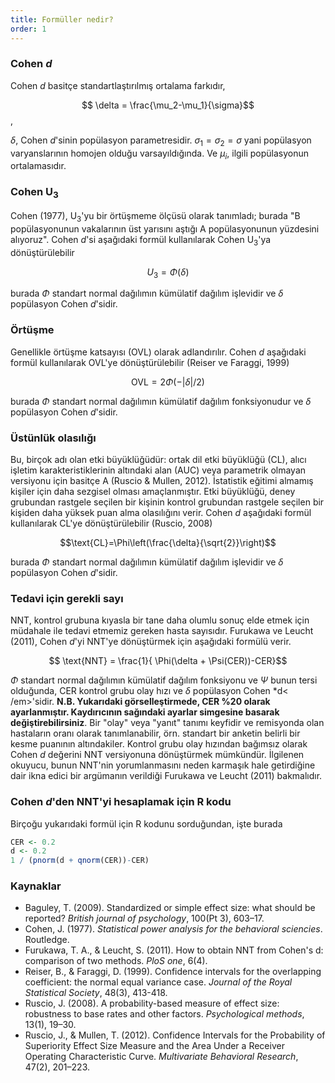 ```yaml
---
title: Formüller nedir?
order: 1
---
```


### Cohen *d*
Cohen *d* basitçe standartlaştırılmış ortalama farkıdır,

$$ \delta = \frac{\mu_2-\mu_1}{\sigma}$$,

$\delta$, Cohen *d*'sinin popülasyon parametresidir. $\sigma_1=\sigma_2=\sigma$ yani popülasyon varyanslarının homojen olduğu varsayıldığında. Ve $\mu_i$, ilgili popülasyonun ortalamasıdır.

### Cohen U<sub>3</sub>
Cohen (1977), U<sub>3</sub>'yu bir örtüşmeme ölçüsü olarak tanımladı; burada "Β popülasyonunun vakalarının üst yarısını aştığı A popülasyonunun yüzdesini alıyoruz". Cohen *d*'si aşağıdaki formül kullanılarak Cohen U<sub>3</sub>'ya dönüştürülebilir

$$U_3 = \Phi(\delta)$$

burada $\Phi$ standart normal dağılımın kümülatif dağılım işlevidir ve $\delta$ popülasyon Cohen <em>d</em>'sidir.

### Örtüşme
Genellikle örtüşme katsayısı (OVL) olarak adlandırılır. Cohen <em>d</em> aşağıdaki formül kullanılarak OVL'ye dönüştürülebilir (Reiser ve Faraggi, 1999)

$$\text{OVL}=2\Phi(-|\delta|/2) $$

burada $\Phi$ standart normal dağılımın kümülatif dağılım fonksiyonudur ve $\delta$ popülasyon Cohen *d*'sidir.

### Üstünlük olasılığı
Bu, birçok adı olan etki büyüklüğüdür: ortak dil etki büyüklüğü (CL), alıcı işletim karakteristiklerinin altındaki alan (AUC) veya parametrik olmayan versiyonu için basitçe A (Ruscio & Mullen, 2012). İstatistik eğitimi almamış kişiler için daha sezgisel olması amaçlanmıştır. Etki büyüklüğü, deney grubundan rastgele seçilen bir kişinin kontrol grubundan rastgele seçilen bir kişiden daha yüksek puan alma olasılığını verir. Cohen *d* aşağıdaki formül kullanılarak CL'ye dönüştürülebilir (Ruscio, 2008)

$$\text{CL}=\Phi\left(\frac{\delta}{\sqrt{2}}\right)$$

burada $\Phi$ standart normal dağılımın kümülatif dağılım işlevidir ve $\delta$ popülasyon Cohen *d*'sidir.

### Tedavi için gerekli sayı
NNT, kontrol grubuna kıyasla bir tane daha olumlu sonuç elde etmek için müdahale ile tedavi etmemiz gereken hasta sayısıdır. Furukawa ve Leucht (2011), Cohen *d*'yi NNT'ye dönüştürmek için aşağıdaki formülü verir.

$$ \text{NNT} = \frac{1}{  \Phi(\delta + \Psi(CER))-CER}$$

$\Phi$ standart normal dağılımın kümülatif dağılım fonksiyonu ve $\Psi$ bunun tersi olduğunda, CER kontrol grubu olay hızı ve $\delta$ popülasyon Cohen *d< /em>'sidir. **N.B. Yukarıdaki görselleştirmede, CER %20 olarak ayarlanmıştır. Kaydırıcının sağındaki ayarlar simgesine basarak değiştirebilirsiniz**. Bir "olay" veya "yanıt" tanımı keyfidir ve remisyonda olan hastaların oranı olarak tanımlanabilir, örn. standart bir anketin belirli bir kesme puanının altındakiler. Kontrol grubu olay hızından bağımsız olarak Cohen *d* değerini NNT versiyonuna dönüştürmek mümkündür. İlgilenen okuyucu, bunun NNT'nin yorumlanmasını neden karmaşık hale getirdiğine dair ikna edici bir argümanın verildiği Furukawa ve Leucht (2011) bakmalıdır.</p>

### Cohen *d*'den NNT'yi hesaplamak için R kodu
Birçoğu yukarıdaki formül için R kodunu sorduğundan, işte burada

```r
CER <- 0.2
d <- 0.2
1 / (pnorm(d + qnorm(CER))-CER)
```

### Kaynaklar

* Baguley, T. (2009). Standardized or simple effect size: what should be reported? *British journal of psychology*, 100(Pt 3), 603–17.
* Cohen, J. (1977). *Statistical power analysis for the behavioral sciencies*. Routledge.
* Furukawa, T. A., & Leucht, S. (2011). How to obtain NNT from Cohen's d: comparison of two methods. *PloS one*, 6(4).
* Reiser, B., & Faraggi, D. (1999). Confidence intervals for the overlapping coefficient: the normal equal variance case. *Journal of the Royal Statistical Society*, 48(3), 413-418.
* Ruscio, J. (2008). A probability-based measure of effect size: robustness to base rates and other factors. *Psychological methods*, 13(1), 19–30.
* Ruscio, J., & Mullen, T. (2012). Confidence Intervals for the Probability of Superiority Effect Size Measure and the Area Under a Receiver Operating Characteristic Curve. *Multivariate Behavioral Research*, 47(2), 201–223.
